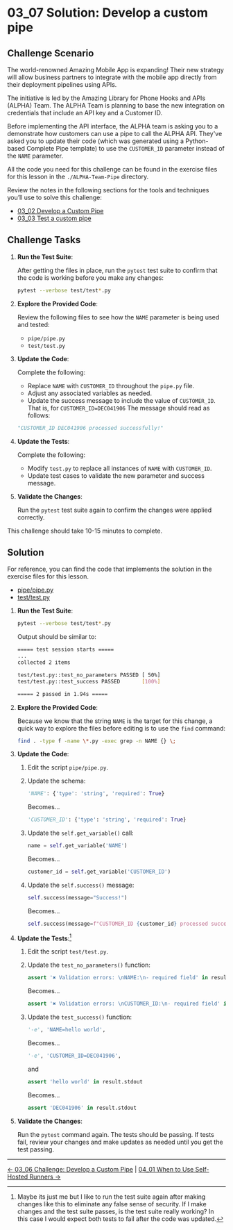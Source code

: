 # 03_07 Solution: Develop a custom pipe

## Challenge Scenario

The world-renowned Amazing Mobile App is expanding!  Their new strategy will allow business partners to integrate with the mobile app directly from their deployment pipelines using APIs.

The initiative is led by the Amazing Library for Phone Hooks and APIs (ALPHA) Team. The ALPHA Team is planning to base the new integration on credentials that include an API key and a Customer ID.

Before implementing the API interface, the ALPHA team is asking you to a demonstrate how customers can use a pipe to call the ALPHA API. They've asked you to update their code (which was generated using a Python-based Complete Pipe template) to use the `CUSTOMER_ID` parameter instead of the `NAME` parameter.

All the code you need for this challenge can be found in the exercise files for this lesson in the `./ALPHA-Team-Pipe` directory.

Review the notes in the following sections for the tools and techniques you’ll use to solve this challenge:

- [03_02 Develop a Custom Pipe](../03_02_develop_a_custom_pipe/README.md)
- [03_03 Test a custom pipe](../03_03_test_a_custom_pipe/README.md)

## Challenge Tasks

1. **Run the Test Suite**:

    After getting the files in place, run the `pytest` test suite to confirm that the code is working before you make any changes:

    ```bash
    pytest --verbose test/test*.py
    ```

1. **Explore the Provided Code**:

    Review the following files to see how the `NAME` parameter is being used and tested:

    - `pipe/pipe.py`
    - `test/test.py`

1. **Update the Code**:

    Complete the following:

    - Replace `NAME` with `CUSTOMER_ID` throughout the `pipe.py` file.
    - Adjust any associated variables as needed.
    - Update the success message to include the value of `CUSTOMER_ID`.  That is, for `CUSTOMER_ID=DEC041906` The message should read as follows:

    ```python
    "CUSTOMER_ID DEC041906 processed successfully!"
    ```

1. **Update the Tests**:

    Complete the following:

   - Modify `test.py` to replace all instances of `NAME` with `CUSTOMER_ID`.
   - Update test cases to validate the new parameter and success message.

1. **Validate the Changes**:

    Run the `pytest` test suite again to confirm the changes were applied correctly.

This challenge should take 10-15 minutes to complete.

## Solution

For reference, you can find the code that implements the solution in the exercise files for this lesson.

- [pipe/pipe.py](./pipe/pipe.py)
- [test/test.py](./test/test.py)

1. **Run the Test Suite**:

    ```bash
    pytest --verbose test/test*.py
    ```

    Output should be similar to:

    ```bash
    ===== test session starts =====
    ...
    collected 2 items

    test/test.py::test_no_parameters PASSED [ 50%]
    test/test.py::test_success PASSED       [100%]

    ===== 2 passed in 1.94s =====
    ```

1. **Explore the Provided Code**:

    Because we know that the string `NAME` is the target for this change, a quick way to explore the files before editing is to use the `find` command:

    ```bash
    find . -type f -name \*.py -exec grep -n NAME {} \;
    ```

1. **Update the Code**:

    1. Edit the script `pipe/pipe.py`.

    1. Update the schema:

        ```python
        'NAME': {'type': 'string', 'required': True}
        ```

        Becomes...

        ```python
        'CUSTOMER_ID': {'type': 'string', 'required': True}
        ```

    1. Update the `self.get_variable()` call:

        ```python
        name = self.get_variable('NAME')
        ```

        Becomes...

        ```python
        customer_id = self.get_variable('CUSTOMER_ID')
        ```

    1. Update the `self.success()` message:

        ```python
        self.success(message="Success!")
        ```

        Becomes...

        ```python
        self.success(message=f"CUSTOMER_ID {customer_id} processed successfully!")
        ```

1. **Update the Tests**:[^1]

    1. Edit the script `test/test.py`.

    1. Update the `test_no_parameters()` function:

        ```python
        assert '✖ Validation errors: \nNAME:\n- required field' in result.stdout
        ```

        Becomes...

        ```python
        assert '✖ Validation errors: \nCUSTOMER_ID:\n- required field' in result.stdout        ```

    1. Update the `test_success()` function:

        ```python
        '-e', 'NAME=hello world',
        ```

        Becomes...

        ```python
        '-e', 'CUSTOMER_ID=DEC041906',
        ```

        and

        ```python
        assert 'hello world' in result.stdout
        ```

        Becomes...

        ```python
        assert 'DEC041906' in result.stdout
        ```

1. **Validate the Changes**:

    Run the `pytest` command again.  The tests should be passing.  If tests fail, review your changes and make updates as needed until you get the test passing.

[^1]: Maybe its just me but I like to run the test suite again after making changes like this to eliminate any false sense of security.  If I make changes and the test suite passes, is the test suite really working?  In this case I would expect both tests to fail after the code was updated.

<!-- FooterStart -->
---
[← 03_06 Challenge: Develop a Custom Pipe](../03_06_challenge_create_a_custom_pipe/README.md) | [04_01 When to Use Self-Hosted Runners →](../../ch4_self_hosted_runners/04_01_when_to_use_self_hosted_runners/README.md)
<!-- FooterEnd -->
